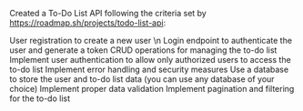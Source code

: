 Created a To-Do List API following the criteria set by https://roadmap.sh/projects/todo-list-api:

User registration to create a new user \n
Login endpoint to authenticate the user and generate a token
CRUD operations for managing the to-do list
Implement user authentication to allow only authorized users to access the to-do list
Implement error handling and security measures
Use a database to store the user and to-do list data (you can use any database of your choice)
Implement proper data validation
Implement pagination and filtering for the to-do list

